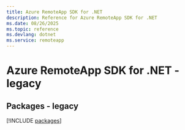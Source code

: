 ```yaml
---
title: Azure RemoteApp SDK for .NET
description: Reference for Azure RemoteApp SDK for .NET
ms.date: 08/26/2025
ms.topic: reference
ms.devlang: dotnet
ms.service: remoteapp
---
```

# Azure RemoteApp SDK for .NET - legacy
## Packages - legacy
[!INCLUDE [packages](remoteapp-index.md)]